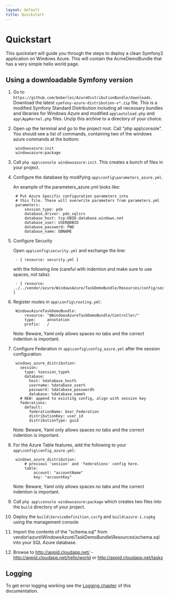 ```yaml
---
layout: default
title: Quickstart
---
```


# Quickstart

This quickstart will guide you through the steps to deploy a clean Symfony2 application on Windows Azure. This will contain the AcmeDemoBundle that has a very simple hello world page.

## Using a downloadable Symfony version

1. Go to `https://github.com/beberlei/AzureDistributionBundle/downloads`. Download the latest `symfony-azure-distribution-v*.zip` file. This is a modified Symfony Standard Distribution including all necessary bundles and libraries for Windows Azure and  modified `app\autoload.php` and `app\AppKernel.php` files. Unzip this archive to a directory of your choice.

2. Open up the terminal and go to the project root. Call "php app\console". You should see a list of commands, containing two of the windows azure commands at the bottom:

        windowsazure:init
        windowsazure:package

3. Call `php app\console windowsazure:init`. This creates a bunch of files in your project.

4. Configure the database by modifying `app\config\parameters_azure.yml`.

    An example of the parameters_azure.yml looks like:

        # Put Azure Specific configuration parameters into
        # this file. These will overwrite parameters from parameters.yml
        parameters:
            session_type: pdo
            database_driver: pdo_sqlsrv
            database_host: tcp:DBID.database.windows.net
            database_user: USER@DBID
            database_password: PWD
            database_name: DBNAME

5. Configure Security

    Open `app\config\security.yml` and exchange the line:

        - { resource: security.yml }

    with the following line (careful with indention and make sure to use spaces, not tabs):

        - { resource: ../../vendor/azure/WindowsAzure/TaskDemoBundle/Resources/config/security.yml }

6. Register routes in `app\config\routing.yml`:

        WindowsAzureTaskDemoBundle:
            resource: "@WindowsAzureTaskDemoBundle/Controller/"
            type:     annotation
            prefix:   /

    Note: Beware, Yaml only allows spaces no tabs and the correct indention is important.

7. Configure Federation in `app\config\config_azure.yml` after the session configuration:

        windows_azure_distribution:
          session:
            type: %session_type%
            database:
              host: %database_host%
              username: %database_user%
              password: %database_password%
              database: %database_name%
          # NEW: append to existing config, align with session key
          federations:
            default:
              federationName: User_Federation
              distributionKey: user_id
              distributionType: guid

    Note: Beware, Yaml only allows spaces no tabs and the correct indention is important.

8. For the Azure Table features, add the following to your `app\config\config_azure.yml`:

        windows_azure_distribution:
            # previous 'session' and 'federations' config here.
            table:
                account: "accountName"
                key: "accountKey"
                    
    Note: Beware, Yaml only allows spaces no tabs and the correct indention is important.

9. Call `php app\console windowsazure:package` which creates two files into the `build` directory of your project.

10. Deploy the `build\ServiceDefinition.cscfg` and `build\azure-1.cspkg` using the management console

11. Import the contents of the "schema.sql" from vendor\azure\WindowsAzure\TaskDemoBundle\Resources\schema.sql into your SQL Azure database.

12. Browse to http://appid.cloudapp.net/ - http://appid.cloudapp.net/hello/world or http://appid.cloudapp.net/tasks

## Logging

To get error logging working see the [Logging chapter](10_logging.md) of this documentation.


